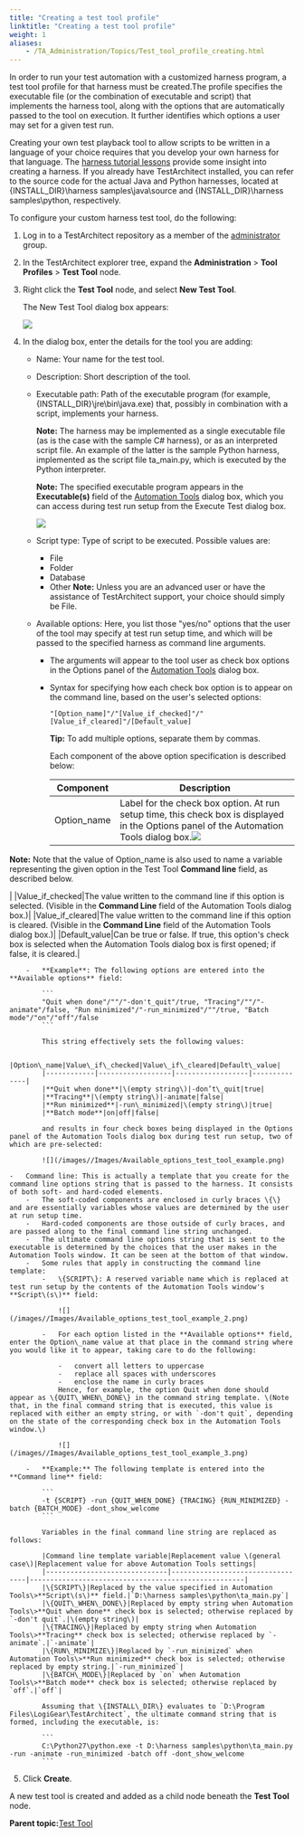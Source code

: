 ```yaml
--- 
title: "Creating a test tool profile"
linktitle: "Creating a test tool profile"
weight: 1
aliases: 
    - /TA_Administration/Topics/Test_tool_profile_creating.html
---
```


In order to run your test automation with a customized harness program, a test tool profile for that harness must be created.The profile specifies the executable file \(or the combination of executable and script\) that implements the harness tool, along with the options that are automatically passed to the tool on execution. It further identifies which options a user may set for a given test run.

Creating your own test playback tool to allow scripts to be written in a language of your choice requires that you develop your own harness for that language. The [harness tutorial lessons](/TA_Tutorials/Topics/tut_part3_extending_TA.html) provide some insight into creating a harness. If you already have TestArchitect installed, you can refer to the source code for the actual Java and Python harnesses, located at \{INSTALL\_DIR\}\\harness samples\\java\\source and \{INSTALL\_DIR\}\\harness samples\\python, respectively.

To configure your custom harness test tool, do the following:

1.  Log in to a TestArchitect repository as a member of the [administrator](User_administration.html) group.

2.  In the TestArchitect explorer tree, expand the **Administration** \> **Tool Profiles** \> **Test Tool** node.

3.  Right click the **Test Tool** node, and select **New Test Tool**.

    The New Test Tool dialog box appears:

    ![](/images//Images/New_Test_Tool_dialog_box.png)

4.  In the dialog box, enter the details for the tool you are adding:

    -   Name: Your name for the test tool.
    -   Description: Short description of the tool.
    -   Executable path: Path of the executable program \(for example, \{INSTALL\_DIR\}\\jre\\bin\\java.exe\) that, possibly in combination with a script, implements your harness.

        **Note:** The harness may be implemented as a single executable file \(as is the case with the sample C\# harness\), or as an interpreted script file. An example of the latter is the sample Python harness, implemented as the script file ta\_main.py, which is executed by the Python interpreter.

        **Note:** The specified executable program appears in the **Executable\(s\)** field of the [Automation Tools](/TA_Help/Topics/Test_exec_test_execution.md#li_ux4_421_zp) dialog box, which you can access during test run setup from the Execute Test dialog box.

        ![](/images//Images/Executable_test_tool.01.png)

    -   Script type: Type of script to be executed. Possible values are:

        -   File
        -   Folder
        -   Database
        -   Other
        **Note:** Unless you are an advanced user or have the assistance of TestArchitect support, your choice should simply be File.

    -   Available options: Here, you list those "yes/no" options that the user of the tool may specify at test run setup time, and which will be passed to the specified harness as command line arguments.
        -   The arguments will appear to the tool user as check box options in the Options panel of the [Automation Tools](/TA_Help/Topics/Test_exec_test_execution.md#li_ux4_421_zp) dialog box.
        -   Syntax for specifying how each check box option is to appear on the command line, based on the user's selected options:

            ```
            "[Option_name]"/"[Value_if_checked]"/"[Value_if_cleared]"/[Default_value]
            ```

            **Tip:** To add multiple options, separate them by commas.

            Each component of the above option specification is described below:

            |Component|Description|
            |---------|-----------|
            |Option\_name|Label for the check box option. At run setup time, this check box is displayed in the Options panel of the Automation Tools dialog box.![](/images//Images/Available_options_test_tool_option_name.png)

**Note:** Note that the value of Option\_name is also used to name a variable representing the given option in the Test Tool **Command line** field, as described below.

|
            |Value\_if\_checked|The value written to the command line if this option is selected. \(Visible in the **Command Line** field of the Automation Tools dialog box.\)|
            |Value\_if\_cleared|The value written to the command line if this option is cleared. \(Visible in the **Command Line** field of the Automation Tools dialog box.\)|
            |Default\_value|Can be true or false. If true, this option's check box is selected when the Automation Tools dialog box is first opened; if false, it is cleared.|

        -   **Example**: The following options are entered into the **Available options** field:

            ```
            "Quit when done"/""/"-don't_quit"/true, "Tracing"/""/"-animate"/false, "Run minimized"/"-run_minimized"/""/true, "Batch mode"/"on"/"off"/false
            ```

            This string effectively sets the following values:

            |Option\_name|Value\_if\_checked|Value\_if\_cleared|Default\_value|
            |------------|------------------|------------------|--------------|
            |**Quit when done**|\(empty string\)|-don’t\_quit|true|
            |**Tracing**|\(empty string\)|-animate|false|
            |**Run minimized**|-run\_minimized|\(empty string\)|true|
            |**Batch mode**|on|off|false|

            and results in four check boxes being displayed in the Options panel of the Automation Tools dialog box during test run setup, two of which are pre-selected:

            ![](/images//Images/Available_options_test_tool_example.png)

    -   Command line: This is actually a template that you create for the command line options string that is passed to the harness. It consists of both soft- and hard-coded elements.
        -   The soft-coded components are enclosed in curly braces \{\} and are essentially variables whose values are determined by the user at run setup time.
        -   Hard-coded components are those outside of curly braces, and are passed along to the final command line string unchanged.
        -   The ultimate command line options string that is sent to the executable is determined by the choices that the user makes in the Automation Tools window. It can be seen at the bottom of that window.
        -   Some rules that apply in constructing the command line template:
            -   \{SCRIPT\}: A reserved variable name which is replaced at test run setup by the contents of the Automation Tools window's **Script\(s\)** field:

                ![](/images//Images/Available_options_test_tool_example_2.png)

            -   For each option listed in the **Available options** field, enter the Option\_name value at that place in the command string where you would like it to appear, taking care to do the following:

                -   convert all letters to uppercase
                -   replace all spaces with underscores
                -   enclose the name in curly braces
                Hence, for example, the option Quit when done should appear as \{QUIT\_WHEN\_DONE\} in the command string template. \(Note that, in the final command string that is executed, this value is replaced with either an empty string, or with `-don't quit`, depending on the state of the corresponding check box in the Automation Tools window.\)

                ![](/images//Images/Available_options_test_tool_example_3.png)

        -   **Example:** The following template is entered into the **Command line** field:

            ```
            -t {SCRIPT} -run {QUIT_WHEN_DONE} {TRACING} {RUN_MINIMIZED} -batch {BATCH_MODE} -dont_show_welcome
            ```

            Variables in the final command line string are replaced as follows:

            |Command line template variable|Replacement value \(general case\)|Replacement value for above Automation Tools settings|
            |------------------------------|----------------------------------|-----------------------------------------------------|
            |\{SCRIPT\}|Replaced by the value specified in Automation Tools\>**Script\(s\)** field.|`D:\harness samples\python\ta_main.py`|
            |\{QUIT\_WHEN\_DONE\}|Replaced by empty string when Automation Tools\>**Quit when done** check box is selected; otherwise replaced by `-don't quit`.|\(empty string\)|
            |\{TRACING\}|Replaced by empty string when Automation Tools\>**Tracing** check box is selected; otherwise replaced by `-animate`.|`-animate`|
            |\{RUN\_MINIMIZE\}|Replaced by `-run_minimized` when Automation Tools\>**Run minimized** check box is selected; otherwise replaced by empty string.|`-run_minimized`|
            |\{BATCH\_MODE\}|Replaced by `on` when Automation Tools\>**Batch mode** check box is selected; otherwise replaced by `off`.|`off`|

            Assuming that \{INSTALL\_DIR\} evaluates to `D:\Program Files\LogiGear\TestArchitect`, the ultimate command string that is formed, including the executable, is:

            ```
            C:\Python27\python.exe -t D:\harness samples\python\ta_main.py -run -animate -run_minimized -batch off -dont_show_welcome
            ```

5.  Click **Create**.


A new test tool is created and added as a child node beneath the **Test Tool** node.

**Parent topic:**[Test Tool](/TA_Administration/Topics/Test_tool.html)

